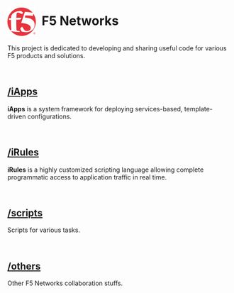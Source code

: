 # <img align="center" src="f5logo.svg" height="64">&nbsp;&nbsp;F5 Networks


This project is dedicated to developing and sharing useful code for various F5 products and solutions.
&nbsp;&nbsp;

&nbsp;&nbsp;

## [/iApps](/iapps)
**iApps** is a system framework for deploying services-based, template-driven configurations.
&nbsp;&nbsp;

&nbsp;&nbsp;

## [/iRules](/irules)
**iRules** is a highly customized scripting language allowing complete programmatic access to application traffic in real time.
&nbsp;&nbsp;

&nbsp;&nbsp;

## [/scripts](/scripts)
Scripts for various tasks.
&nbsp;&nbsp;

&nbsp;&nbsp;

## [/others](/irules)
Other F5 Networks collaboration stuffs.
&nbsp;&nbsp;

&nbsp;&nbsp;